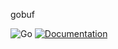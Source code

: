 gobuf

![Go](https://github.com/joesonw/gobuf/workflows/Go/badge.svg)
[![Documentation](https://godoc.org/github.com/jeosonw/gobuf?status.svg)](http://godoc.org/github.com/jeosonw/gobuf)